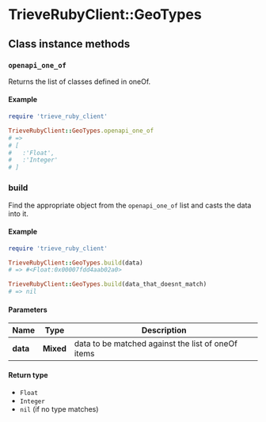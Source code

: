 # TrieveRubyClient::GeoTypes

## Class instance methods

### `openapi_one_of`

Returns the list of classes defined in oneOf.

#### Example

```ruby
require 'trieve_ruby_client'

TrieveRubyClient::GeoTypes.openapi_one_of
# =>
# [
#   :'Float',
#   :'Integer'
# ]
```

### build

Find the appropriate object from the `openapi_one_of` list and casts the data into it.

#### Example

```ruby
require 'trieve_ruby_client'

TrieveRubyClient::GeoTypes.build(data)
# => #<Float:0x00007fdd4aab02a0>

TrieveRubyClient::GeoTypes.build(data_that_doesnt_match)
# => nil
```

#### Parameters

| Name | Type | Description |
| ---- | ---- | ----------- |
| **data** | **Mixed** | data to be matched against the list of oneOf items |

#### Return type

- `Float`
- `Integer`
- `nil` (if no type matches)

